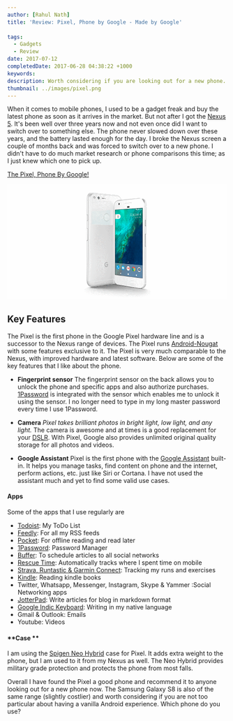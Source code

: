 ```yaml
---
author: [Rahul Nath]
title: 'Review: Pixel, Phone by Google - Made by Google'
  
tags:
  - Gadgets
  - Review
date: 2017-07-12
completedDate: 2017-06-28 04:38:22 +1000
keywords:
description: Worth considering if you are looking out for a new phone.
thumbnail: ../images/pixel.png
---
```


When it comes to mobile phones, I used to be a gadget freak and buy the latest phone as soon as it arrives in the market. But not after I got the [Nexus 5](http://www.rahulpnath.com/blog/review-two-months-and-counting-android-and-nexus-5/). It's been well over three years now and not even once did I want to switch over to something else. The phone never slowed down over these years, and the battery lasted enough for the day. I broke the Nexus screen a couple of months back and was forced to switch over to a new phone. I didn't have to do much market research or phone comparisons this time; as I just knew which one to pick up.

[The Pixel, Phone By Google!](https://madeby.google.com/intl/en_au/phone/)

<img src="../images/pixel.png" alt="Pixel" class="center" />

## Key Features

The Pixel is the first phone in the Google Pixel hardware line and is a successor to the Nexus range of devices. The Pixel runs [Android-Nougat](https://www.android.com/intl/en_au/versions/nougat-7-0/) with some features exclusive to it. The Pixel is very much comparable to the Nexus, with improved hardware and latest software. Below are some of the key features that I like about the phone.

- **Fingerprint sensor** The fingerprint sensor on the back allows you to unlock the phone and specific apps and also authorize purchases. [1Password](http://www.rahulpnath.com/blog/password-manager-get-one-if-you-havent-already/) is integrated with the sensor which enables me to unlock it using the sensor. I no longer need to type in my long master password every time I use 1Password.

- **Camera** _Pixel takes brilliant photos in bright light, low light, and any light._ The camera is awesome and at times is a good replacement for your [DSLR](http://www.rahulpnath.com/blog/photography-learning-to-click/). With Pixel, Google also provides unlimited original quality storage for all photos and videos.

- **Google Assistant** Pixel is the first phone with the [Google Assistant](https://assistant.google.com/) built-in. It helps you manage tasks, find content on phone and the internet, perform actions, etc. just like Siri or Cortana. I have not used the assistant much and yet to find some valid use cases.

#### **Apps**

Some of the apps that I use regularly are

- [Todoist](http://www.rahulpnath.com/blog/todoist-manage-your-todo-list/): My ToDo List
- [Feedly](http://www.rahulpnath.com/blog/feedly-one-stop-reading-place/): For all my RSS feeds
- [Pocket](http://www.rahulpnath.com/blog/pocket-offline-reading-made-easy/): For offline reading and read later
- [1Password](http://www.rahulpnath.com/blog/password-manager-get-one-if-you-havent-already/): Password Manager
- [Buffer](http://www.rahulpnath.com/blog/buffer-smarter-social-sharing/): To schedule articles to all social networks
- [Rescue Time](http://www.rahulpnath.com/blog/rescue-time-track-your-time/): Automatically tracks where I spent time on mobile
- [Strava, Runtastic & Garmin Connect](http://www.rahulpnath.com/blog/three_months_to_a_half_marathon/): Tracking my runs and exercises
- [Kindle](https://play.google.com/store/apps/details?id=com.amazon.kindle): Reading kindle books
- Twitter, Whatsapp, Messenger, Instagram, Skype & Yammer :Social Networking apps
- [JotterPad](http://www.rahulpnath.com/blog/optimizing-octopress-workflow-for-new-posts/): Write articles for blog in markdown format
- [Google Indic Keyboard](http://www.rahulpnath.com/blog/how-to-setup-google-indic-keyboard-on-your-android-phone/): Writing in my native language
- Gmail & Outlook: Emails
- Youtube: Videos

#### **Case **

I am using the [Spigen Neo Hybrid](http://www.rahulpnath.com/blog/spigen-awesome-phone-cases/) case for Pixel. It adds extra weight to the phone, but I am used to it from my Nexus as well. The Neo Hybrid provides military grade protection and protects the phone from most falls.

Overall I have found the Pixel a good phone and recommend it to anyone looking out for a new phone now. The Samsung Galaxy S8 is also of the same range (slightly costlier) and worth considering if you are not too particular about having a vanilla Android experience. Which phone do you use?
